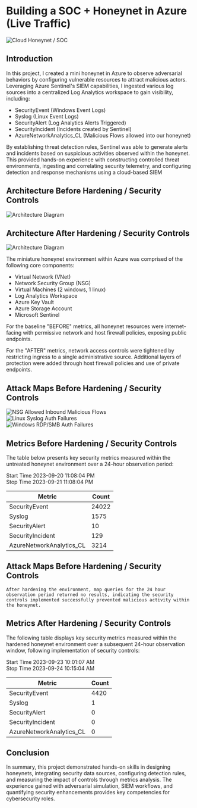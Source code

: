 # Building a SOC + Honeynet in Azure (Live Traffic)
![Cloud Honeynet / SOC](https://i.imgur.com/ZWxe03e.jpg)

## Introduction

In this project, I created a mini honeynet in Azure to observe adversarial behaviors by configuring vulnerable resources to attract malicious actors. Leveraging Azure Sentinel's SIEM capabilities, I ingested various log sources into a centralized Log Analytics workspace to gain visibility, including:

- SecurityEvent (Windows Event Logs)
- Syslog (Linux Event Logs)
- SecurityAlert (Log Analytics Alerts Triggered)
- SecurityIncident (Incidents created by Sentinel)
- AzureNetworkAnalytics_CL (Malicious Flows allowed into our honeynet)

By establishing threat detection rules, Sentinel was able to generate alerts and incidents based on suspicious activities observed within the honeynet. This provided hands-on experience with constructing controlled threat environments, ingesting and correlating security telemetry, and configuring detection and response mechanisms using a cloud-based SIEM

## Architecture Before Hardening / Security Controls
![Architecture Diagram](https://i.imgur.com/aBDwnKb.jpg)

## Architecture After Hardening / Security Controls
![Architecture Diagram](https://i.imgur.com/YQNa9Pp.jpg)

The miniature honeynet environment within Azure was comprised of the following core components:

- Virtual Network (VNet)
- Network Security Group (NSG)
- Virtual Machines (2 windows, 1 linux)
- Log Analytics Workspace
- Azure Key Vault
- Azure Storage Account
- Microsoft Sentinel

For the baseline "BEFORE" metrics, all honeynet resources were internet-facing with permissive network and host firewall policies, exposing public endpoints.

For the "AFTER" metrics, network access controls were tightened by restricting ingress to a single administrative source. Additional layers of protection were added through host firewall policies and use of private endpoints.

## Attack Maps Before Hardening / Security Controls
![NSG Allowed Inbound Malicious Flows](https://i.imgur.com/1qvswSX.png)<br>
![Linux Syslog Auth Failures](https://i.imgur.com/G1YgZt6.png)<br>
![Windows RDP/SMB Auth Failures](https://i.imgur.com/ESr9Dlv.png)<br>

## Metrics Before Hardening / Security Controls

The table below presents key security metrics measured within the untreated honeynet environment over a 24-hour observation period:


Start Time 2023-09-20 11:08:04 PM</br>
Stop Time 2023-09-21 11:08:04 PM</br>

| Metric                   | Count
| ------------------------ | -----
| SecurityEvent            | 24022
| Syslog                   | 1575
| SecurityAlert            | 10
| SecurityIncident         | 129
| AzureNetworkAnalytics_CL | 3214

## Attack Maps Before Hardening / Security Controls

```After hardening the environment, map queries for the 24 hour observation period returned no results, indicating the security controls implemented successfully prevented malicious activity within the honeynet.```

## Metrics After Hardening / Security Controls

The following table displays key security metrics measured within the hardened honeynet environment over a subsequent 24-hour observation window, following implementation of security controls:

Start Time 2023-09-23 10:01:07 AM</br>
Stop Time 2023-09-24 10:15:04 AM</br>

| Metric                   | Count
| ------------------------ | -----
| SecurityEvent            | 4420
| Syslog                   | 1
| SecurityAlert            | 0
| SecurityIncident         | 0
| AzureNetworkAnalytics_CL | 0

## Conclusion

In summary, this project demonstrated hands-on skills in designing honeynets, integrating security data sources, configuring detection rules, and measuring the impact of controls through metrics analysis. The experience gained with adversarial simulation, SIEM workflows, and quantifying security enhancements provides key competencies for cybersecurity roles.
